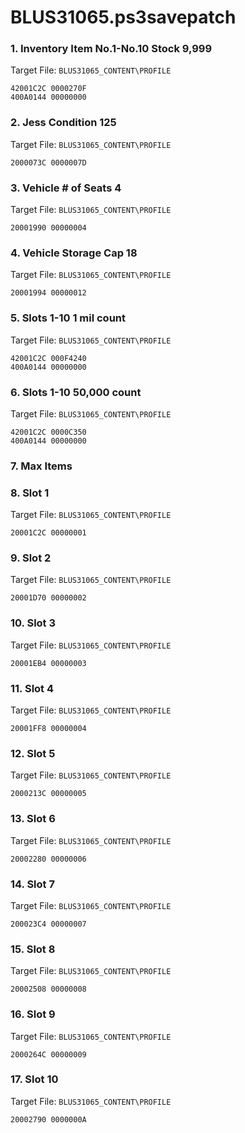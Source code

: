 # BLUS31065.ps3savepatch

### 1. Inventory Item No.1-No.10 Stock 9,999

Target File: `BLUS31065_CONTENT\PROFILE`

```
42001C2C 0000270F
400A0144 00000000
```

### 2. Jess Condition 125

Target File: `BLUS31065_CONTENT\PROFILE`

```
2000073C 0000007D
```

### 3. Vehicle # of Seats 4

Target File: `BLUS31065_CONTENT\PROFILE`

```
20001990 00000004
```

### 4. Vehicle Storage Cap 18

Target File: `BLUS31065_CONTENT\PROFILE`

```
20001994 00000012
```

### 5. Slots 1-10 1 mil count

Target File: `BLUS31065_CONTENT\PROFILE`

```
42001C2C 000F4240
400A0144 00000000
```

### 6. Slots 1-10 50,000 count

Target File: `BLUS31065_CONTENT\PROFILE`

```
42001C2C 0000C350
400A0144 00000000
```

### 7. Max Items
### 8. Slot 1

Target File: `BLUS31065_CONTENT\PROFILE`

```
20001C2C 00000001
```

### 9. Slot 2

Target File: `BLUS31065_CONTENT\PROFILE`

```
20001D70 00000002
```

### 10. Slot 3

Target File: `BLUS31065_CONTENT\PROFILE`

```
20001EB4 00000003
```

### 11. Slot 4

Target File: `BLUS31065_CONTENT\PROFILE`

```
20001FF8 00000004
```

### 12. Slot 5

Target File: `BLUS31065_CONTENT\PROFILE`

```
2000213C 00000005
```

### 13. Slot 6

Target File: `BLUS31065_CONTENT\PROFILE`

```
20002280 00000006
```

### 14. Slot 7

Target File: `BLUS31065_CONTENT\PROFILE`

```
200023C4 00000007
```

### 15. Slot 8

Target File: `BLUS31065_CONTENT\PROFILE`

```
20002508 00000008
```

### 16. Slot 9

Target File: `BLUS31065_CONTENT\PROFILE`

```
2000264C 00000009
```

### 17. Slot 10

Target File: `BLUS31065_CONTENT\PROFILE`

```
20002790 0000000A
```

